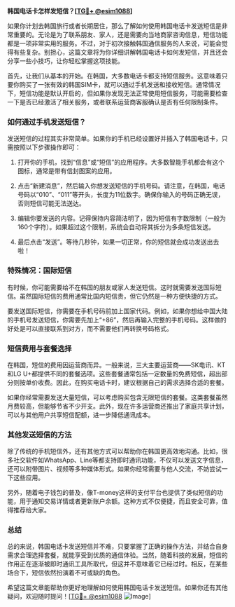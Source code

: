 **韩国电话卡怎样发短信？[[TG💪+ @esim1088](https://t.me/s/esim1088)]**

如果你计划去韩国旅行或者长期居住，那么了解如何使用韩国电话卡发送短信是非常重要的。无论是为了联系朋友、家人，还是需要向当地商家咨询信息，短信功能都是一项非常实用的服务。不过，对于初次接触韩国通信服务的人来说，可能会觉得有些复杂。别担心，这篇文章将为你详细讲解韩国电话卡如何发短信，并且还会分享一些小技巧，让你轻松掌握这项技能。

首先，让我们从基本的开始。在韩国，大多数电话卡都支持短信服务。这意味着只要你购买了一张有效的韩国SIM卡，就可以通过手机发送和接收短信。通常情况下，短信功能是默认开启的，但如果你发现无法正常使用短信服务，可能需要检查一下是否已经激活了相关服务，或者联系运营商客服确认是否有任何限制条件。

### **如何通过手机发送短信？**

发送短信的过程其实非常简单。如果你的手机已经设置好并插入了韩国电话卡，只需按照以下步骤操作即可：

1. 打开你的手机，找到“信息”或“短信”的应用程序。大多数智能手机都会有这个图标，通常是带有信封图案的应用。
   
2. 点击“新建消息”，然后输入你想发送短信的手机号码。请注意，在韩国，电话号码以“010”、“011”等开头，长度为11位数字。确保你输入的号码正确无误，否则短信可能无法送达。

3. 编辑你要发送的内容。记得保持内容简洁明了，因为短信有字数限制（一般为160个字符）。如果超过这个限制，系统会自动将其拆分为多条短信发送。

4. 最后点击“发送”。等待几秒钟，如果一切正常，你的短信就会成功发送出去啦！

### **特殊情况：国际短信**

有时候，你可能需要给不在韩国的朋友或家人发送短信。这时就需要发送国际短信。虽然国际短信的费用通常比国内短信贵，但它仍然是一种方便快捷的方式。

要发送国际短信，你需要在手机号码前加上国家代码。例如，如果你想给中国大陆的手机号发送短信，你需要先加上“+86”，然后再输入完整的手机号码。这样做的好处是可以直接联系到对方，而不需要他们再转换号码格式。

### **短信费用与套餐选择**

在韩国，短信的费用因运营商而异。一般来说，三大主要运营商——SK电讯、KT和LG U+都提供不同的套餐选项。这些套餐通常包括一定数量的免费短信，超出部分则按单价收费。因此，在购买电话卡时，建议根据自己的需求选择合适的套餐。

如果你经常需要发送大量短信，可以考虑购买包含无限短信的套餐。这类套餐虽然月费较高，但能够节省不少开支。此外，现在许多运营商还推出了家庭共享计划，可以与其他用户共享短信配额，进一步降低通讯成本。

### **其他发送短信的方法**

除了传统的手机短信外，还有其他方式可以帮助你在韩国更高效地沟通。比如，很多社交软件如WhatsApp、Line等都支持即时通讯功能，不仅可以发送文字信息，还可以附带图片、视频等多种媒体形式。如果你经常需要与他人交流，不妨尝试一下这些应用。

另外，随着电子钱包的普及，像T-money这样的支付平台也提供了类似短信的功能，用于通知交易详情或者更新账户余额。这种方式不仅便捷，而且安全可靠，值得推荐给大家。

### **总结**

总的来说，韩国电话卡发送短信并不难，只要掌握了正确的操作方法，并结合自身需求合理选择套餐，就能享受到优质的通信体验。当然，随着科技的发展，短信的作用正在逐渐被即时通讯工具所取代，但这并不意味着它已经过时。相反，在某些场合下，短信依然扮演着不可或缺的角色。

希望这篇文章能帮助你更好地理解如何使用韩国电话卡发送短信。如果你还有其他疑问，欢迎随时提问！[[TG💪+ @esim1088](https://t.me/s/esim1088) ![Image](https://i.postimg.cc/4NQfJmqS/Snipaste-2025-05-13-00-14-12.png)]